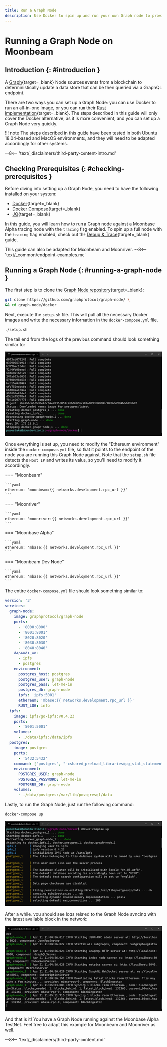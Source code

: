 ```yaml
---
title: Run a Graph Node
description: Use Docker to spin up and run your own Graph node to provide indexing and querying services of on-chain data on Moonbeam.
---
```


# Running a Graph Node on Moonbeam

## Introduction {: #introduction }

A [Graph](https://thegraph.com){target=\_blank} Node sources events from a blockchain to deterministically update a data store that can be then queried via a GraphQL endpoint.

There are two ways you can set up a Graph Node: you can use Docker to run an all-in-one image, or you can run their [Rust implementation](https://github.com/graphprotocol/graph-node){target=\_blank}. The steps described in this guide will only cover the Docker alternative, as it is more convenient, and you can set up a Graph Node very quickly.

!!! note
    The steps described in this guide have been tested in both Ubuntu 18.04-based and MacOS environments, and they will need to be adapted accordingly for other systems.

--8<-- 'text/_disclaimers/third-party-content-intro.md'

## Checking Prerequisites {: #checking-prerequisites }

Before diving into setting up a Graph Node, you need to have the following installed on your system:

 - [Docker](https://docs.docker.com/get-docker){target=\_blank}
 - [Docker Compose](https://docs.docker.com/compose/install){target=\_blank}
 - [JQ](https://stedolan.github.io/jq/download){target=\_blank}


In this guide, you will learn how to run a Graph node against a Moonbase Alpha tracing node with the `tracing` flag enabled. To spin up a full node with the `tracing` flag enabled, check out the [Debug & Trace](/node-operators/networks/tracing-node/){target=\_blank} guide.

This guide can also be adapted for Moonbeam and Moonriver.
--8<-- 'text/_common/endpoint-examples.md'

## Running a Graph Node {: #running-a-graph-node }

The first step is to clone the [Graph Node repository](https://github.com/graphprotocol/graph-node){target=\_blank}:

```bash
git clone https://github.com/graphprotocol/graph-node/ \
&& cd graph-node/docker
```

Next, execute the `setup.sh` file. This will pull all the necessary Docker images and write the necessary information in the `docker-compose.yml` file.

```bash
./setup.sh
```

The tail end from the logs of the previous command should look something similar to:

![Graph Node setup](/images/node-operators/indexer-nodes/the-graph/the-graph-node-1.webp)

Once everything is set up, you need to modify the "Ethereum environment" inside the `docker-compose.yml` file, so that it points to the endpoint of the node you are running this Graph Node against. Note that the `setup.sh` file detects the `Host IP` and writes its value, so you'll need to modify it accordingly.

=== "Moonbeam"

    ```yaml
    ethereum: 'moonbeam:{{ networks.development.rpc_url }}'
    ```

=== "Moonriver"

    ```yaml
    ethereum: 'moonriver:{{ networks.development.rpc_url }}'
    ```

=== "Moonbase Alpha"

    ```yaml
    ethereum: 'mbase:{{ networks.development.rpc_url }}'
    ```

=== "Moonbeam Dev Node"

    ```yaml
    ethereum: 'mbase:{{ networks.development.rpc_url }}'
    ```

The entire `docker-compose.yml` file should look something similar to:

```yaml
version: '3'
services:
  graph-node:
    image: graphprotocol/graph-node
    ports:
      - '8000:8000'
      - '8001:8001'
      - '8020:8020'
      - '8030:8030'
      - '8040:8040'
    depends_on:
      - ipfs
      - postgres
    environment:
      postgres_host: postgres
      postgres_user: graph-node
      postgres_pass: let-me-in
      postgres_db: graph-node
      ipfs: 'ipfs:5001'
      ethereum: 'mbase:{{ networks.development.rpc_url }}'
      RUST_LOG: info
  ipfs:
    image: ipfs/go-ipfs:v0.4.23
    ports:
      - '5001:5001'
    volumes:
      - ./data/ipfs:/data/ipfs
  postgres:
    image: postgres
    ports:
      - '5432:5432'
    command: ["postgres", "-cshared_preload_libraries=pg_stat_statements"]
    environment:
      POSTGRES_USER: graph-node
      POSTGRES_PASSWORD: let-me-in
      POSTGRES_DB: graph-node
    volumes:
      - ./data/postgres:/var/lib/postgresql/data
```

Lastly, to run the Graph Node, just run the following command:

```bash
docker-compose up
```

![Graph Node compose up](/images/node-operators/indexer-nodes/the-graph/the-graph-node-2.webp)

After a while, you should see logs related to the Graph Node syncing with the latest available block in the network:

![Graph Node logs](/images/node-operators/indexer-nodes/the-graph/the-graph-node-3.webp)

And that is it! You have a Graph Node running against the Moonbase Alpha TestNet. Feel free to adapt this example for Moonbeam and Moonriver as well.

--8<-- 'text/_disclaimers/third-party-content.md'
